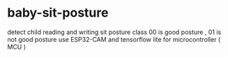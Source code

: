 # baby-sit-posture
detect child reading and writing sit posture 
class 00 is good posture , 01 is not good posture 
use ESP32-CAM and tensorflow lite for microcontroller ( MCU )


